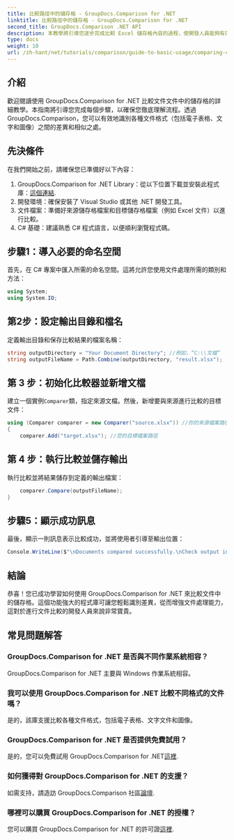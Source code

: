 ```yaml
---
title: 比較路徑中的儲存格 - GroupDocs.Comparison for .NET
linktitle: 比較路徑中的儲存格 - GroupDocs.Comparison for .NET
second_title: GroupDocs.Comparison .NET API
description: 本教學將引導您逐步完成比較 Excel 儲存格內容的過程，使開發人員能夠有效識別文件之間的差異和相似之處。
type: docs
weight: 10
url: /zh-hant/net/tutorials/comparison/guide-to-basic-usage/comparing-cells-from-path/
---
```

## 介紹

歡迎閱讀使用 GroupDocs.Comparison for .NET 比較文件文件中的儲存格的詳細教學。本指南將引導您完成每個步驟，以確保您徹底理解流程。透過 GroupDocs.Comparison，您可以有效地識別各種文件格式（包括電子表格、文字和圖像）之間的差異和相似之處。

## 先決條件

在我們開始之前，請確保您已準備好以下內容：

1.  GroupDocs.Comparison for .NET Library：從以下位置下載並安裝此程式庫：[這個連結](https://releases.groupdocs.com/comparison/net/).
2. 開發環境：確保安裝了 Visual Studio 或其他 .NET 開發工具。
3. 文件檔案：準備好來源儲存格檔案和目標儲存格檔案（例如 Excel 文件）以進行比較。
4. C# 基礎：建議熟悉 C# 程式語言，以便順利瀏覽程式碼。

## 步驟1：導入必要的命名空間

首先，在 C# 專案中匯入所需的命名空間。這將允許您使用文件處理所需的類別和方法：

```csharp
using System;
using System.IO;
```

## 第2步：設定輸出目錄和檔名

定義輸出目錄和保存比較結果的檔案名稱：

```csharp
string outputDirectory = "Your Document Directory"; //例如，“C:\\文檔”
string outputFileName = Path.Combine(outputDirectory, "result.xlsx");
```

## 第 3 步：初始化比較器並新增文檔

建立一個實例`Comparer`類，指定來源文檔。然後，新增要與來源進行比較的目標文件：

```csharp
using (Comparer comparer = new Comparer("source.xlsx")) //你的來源檔案路徑
{
    comparer.Add("target.xlsx"); //您的目標檔案路徑
```

## 第 4 步：執行比較並儲存輸出

執行比較並將結果儲存到定義的輸出檔案：

```csharp
    comparer.Compare(outputFileName);
}
```

## 步驟5：顯示成功訊息

最後，顯示一則訊息表示比較成功，並將使用者引導至輸出位置：

```csharp
Console.WriteLine($"\nDocuments compared successfully.\nCheck output in {outputDirectory}.");
```

## 結論

恭喜！您已成功學習如何使用 GroupDocs.Comparison for .NET 來比較文件中的儲存格。這個功能強大的程式庫可讓您輕鬆識別差異，從而增強文件處理能力，這對於進行文件比較的開發人員來說非常寶貴。

## 常見問題解答

### GroupDocs.Comparison for .NET 是否與不同作業系統相容？

GroupDocs.Comparison for .NET 主要與 Windows 作業系統相容。

### 我可以使用 GroupDocs.Comparison for .NET 比較不同格式的文件嗎？

是的，該庫支援比較各種文件格式，包括電子表格、文字文件和圖像。

### GroupDocs.Comparison for .NET 是否提供免費試用？

是的，您可以免費試用 GroupDocs.Comparison for .NET[這裡](https://releases.groupdocs.com/).

### 如何獲得對 GroupDocs.Comparison for .NET 的支援？

如需支持，請造訪 GroupDocs.Comparison 社區[論壇](https://forum.groupdocs.com/c/comparison/12).

### 哪裡可以購買 GroupDocs.Comparison for .NET 的授權？

您可以購買 GroupDocs.Comparison for .NET 的許可證[這裡](https://purchase.groupdocs.com/buy).